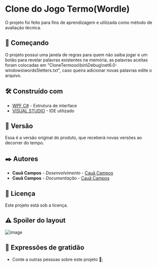 # Clone do Jogo Termo(Wordle)
O projeto foi feito para fins de aprendizagem e utilizada como método de avaliação técnica.

## 🚀 Começando

O projeto possui uma janela de regras para quem não saiba jogar e um botão para revelar palavras existentes na memória, as palavras aceitas foram colocadas em "CloneTermooo\bin\Debug\net6.0-windows\words5letters.txt", caso queira adicionar novas palavras edite o arquivo. 

## 🛠️ Construído com

* [WPF C#](https://learn.microsoft.com/pt-br/visualstudio/designers/getting-started-with-wpf?view=vs-2022) - Estrutura de interface
* [VISUAL STUDIO](https://visualstudio.microsoft.com/pt-br/downloads/) - IDE utilizado

## 📌 Versão

Essa é a versão original do produto, que receberá novas versões ao decorrer do tempo.

## ✒️ Autores

* **Cauã Campos** - *Desenvolvimento* - [Cauã Campos](https://github.com/c-Campos-ss)
* **Cauã Campos** - *Documentação* - [Cauã Campos](https://github.com/c-Campos-ss)

## 📄 Licença

Este projeto está sob a licença.

## ⚠️ Spoiler do layout

![image](https://user-images.githubusercontent.com/73807067/198164003-7883fd39-8956-4b88-aa8a-beccba0ef611.png)

## 🎁 Expressões de gratidão

* Conte a outras pessoas sobre este projeto 📢;
